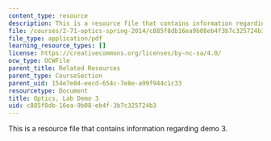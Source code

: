 ```yaml
---
content_type: resource
description: This is a resource file that contains information regarding demo 3.
file: /courses/2-71-optics-spring-2014/c885f8db16ea9b08eb4f3b7c325724b3_MIT2_71S14_Demo_3.pdf
file_type: application/pdf
learning_resource_types: []
license: https://creativecommons.org/licenses/by-nc-sa/4.0/
ocw_type: OCWFile
parent_title: Related Resources
parent_type: CourseSection
parent_uid: 154e7e04-eecd-654c-7e8e-a99f944c1c33
resourcetype: Document
title: Optics, Lab Demo 3
uid: c885f8db-16ea-9b08-eb4f-3b7c325724b3
---
```

This is a resource file that contains information regarding demo 3.
